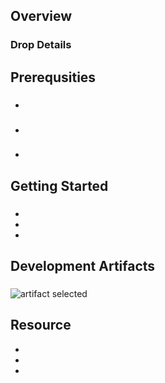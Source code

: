 
## Overview



### Drop Details


## Prerequsities

- ### 
  ```shell
  
  ```
      
- ### 
  ```shell
  
  ```
      
- ### 
  ```shell
  
  ```
      

## Getting Started
### 

- 
- 
- 

## Development Artifacts
### 

![artifact selected](./img/undefined)

## Resource

- 
- 
- 


    